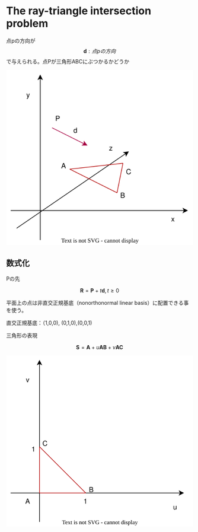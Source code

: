 # The ray-triangle intersection problem

点pの方向が
$$ \bm{d} : 点pの方向$$
で与えられる。点Pが三角形ABCにぶつかるかどうか

![figure](./traiangle.drawio.svg)


## 数式化

Pの先

$$ \bm{R} = \bm{P} + t \bm{d}, t \ge 0 $$

平面上の点は非直交正規基底（nonorthonormal linear basis）に配置できる事を使う。

直交正規基底：（1,0,0), (0,1,0),(0,0,1)

三角形の表現

$$ \bm{S} = \bm{A} + u \bm{AB} + v \bm{AC} $$


![figure](./traiangle2.drawio.svg)